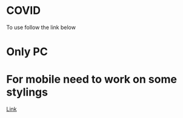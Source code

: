 # COVID


To use follow the link below
# Only PC 
# For mobile need to work on some stylings



[Link](https://covid19-rasterizeit-app.herokuapp.com/)
